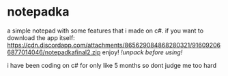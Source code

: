 # notepadka
a simple notepad with some features that i made on c#.
if you want to download the app itself: https://cdn.discordapp.com/attachments/865629084868280321/916092066877014046/notepadkafinal2.zip
enjoy!
*!unpack before using!*

i have been coding on c# for only like 5 months so dont judge me too hard
